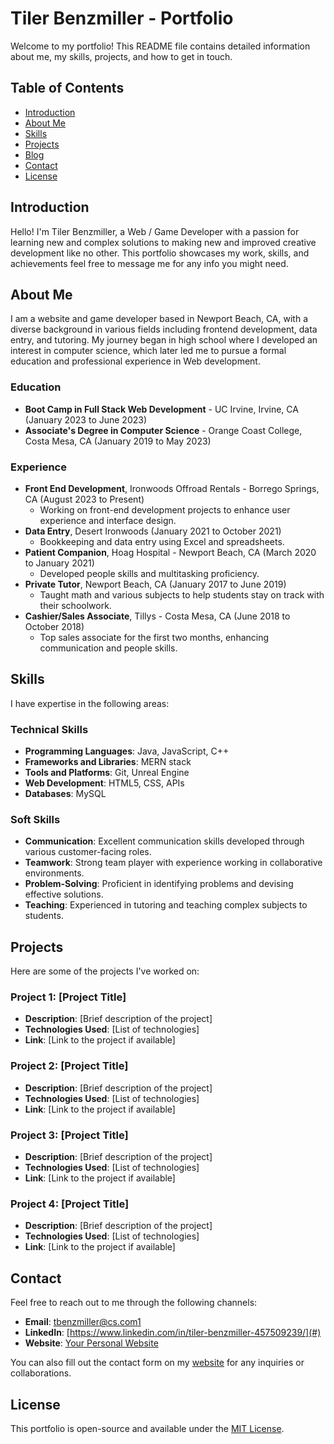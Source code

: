 # Tiler Benzmiller - Portfolio

Welcome to my portfolio! This README file contains detailed information about me, my skills, projects, and how to get in touch.

## Table of Contents
- [Introduction](#introduction)
- [About Me](#about-me)
- [Skills](#skills)
- [Projects](#projects)
- [Blog](#blog)
- [Contact](#contact)
- [License](#license)

## Introduction

Hello! I'm Tiler Benzmiller, a Web / Game Developer with a passion for learning new and complex solutions to making new and improved creative development like no other. This portfolio showcases my work, skills, and achievements feel free to message me for any info you might need. 

## About Me

I am a website and game developer based in Newport Beach, CA, with a diverse background in various fields including frontend development, data entry, and tutoring. My journey began in high school where I developed an interest in computer science, which later led me to pursue a formal education and professional experience in Web development. 

### Education
- **Boot Camp in Full Stack Web Development** - UC Irvine, Irvine, CA (January 2023 to June 2023)
- **Associate's Degree in Computer Science** - Orange Coast College, Costa Mesa, CA (January 2019 to May 2023)

### Experience
- **Front End Development**, Ironwoods Offroad Rentals - Borrego Springs, CA (August 2023 to Present)
  - Working on front-end development projects to enhance user experience and interface design.
- **Data Entry**, Desert Ironwoods (January 2021 to October 2021)
  - Bookkeeping and data entry using Excel and spreadsheets.
- **Patient Companion**, Hoag Hospital - Newport Beach, CA (March 2020 to January 2021)
  - Developed people skills and multitasking proficiency.
- **Private Tutor**, Newport Beach, CA (January 2017 to June 2019)
  - Taught math and various subjects to help students stay on track with their schoolwork.
- **Cashier/Sales Associate**, Tillys - Costa Mesa, CA (June 2018 to October 2018)
  - Top sales associate for the first two months, enhancing communication and people skills.

## Skills

I have expertise in the following areas:

### Technical Skills
- **Programming Languages**: Java, JavaScript, C++
- **Frameworks and Libraries**: MERN stack
- **Tools and Platforms**: Git, Unreal Engine
- **Web Development**: HTML5, CSS, APIs
- **Databases**: MySQL

### Soft Skills
- **Communication**: Excellent communication skills developed through various customer-facing roles.
- **Teamwork**: Strong team player with experience working in collaborative environments.
- **Problem-Solving**: Proficient in identifying problems and devising effective solutions.
- **Teaching**: Experienced in tutoring and teaching complex subjects to students.

## Projects

Here are some of the projects I've worked on:

### Project 1: [Project Title]
- **Description**: [Brief description of the project]
- **Technologies Used**: [List of technologies]
- **Link**: [Link to the project if available]

### Project 2: [Project Title]
- **Description**: [Brief description of the project]
- **Technologies Used**: [List of technologies]
- **Link**: [Link to the project if available]

### Project 3: [Project Title]
- **Description**: [Brief description of the project]
- **Technologies Used**: [List of technologies]
- **Link**: [Link to the project if available]

### Project 4: [Project Title]
- **Description**: [Brief description of the project]
- **Technologies Used**: [List of technologies]
- **Link**: [Link to the project if available]

## Contact

Feel free to reach out to me through the following channels:

- **Email**: tbenzmiller@cs.com1
- **LinkedIn**: [https://www.linkedin.com/in/tiler-benzmiller-457509239/](#)
- **Website**: [Your Personal Website](#)

You can also fill out the contact form on my [website](#) for any inquiries or collaborations.

## License

This portfolio is open-source and available under the [MIT License](LICENSE).